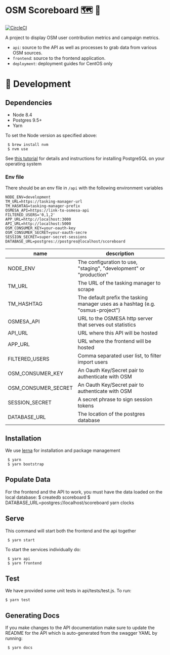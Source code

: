 # OSM Scoreboard 🗺 🎯

[![CircleCI](https://circleci.com/gh/developmentseed/scoreboard.svg?style=svg)](https://circleci.com/gh/developmentseed/scoreboard)

A project to display OSM user contribution metrics and campaign metrics.

- `api`: source to the API as well as processes to grab data from various OSM sources.
- `frontend`: source to the frontend application.
- `deployment`: deployment guides for CentOS only

# 🔨 Development

## Dependencies
- Node 8.4
- Postgres 9.5+
- Yarn

To set the Node version as specified above:

     $ brew install nvm
     $ nvm use

See [this tutorial](https://www.postgresql.org/download/) for details and instructions for installing PostgreSQL on your operating system

### Env file

There should be an env file in `/api` with the following environment variables

```
NODE_ENV=development
TM_URL=https://tasking-manager-url
TM_HASHTAG=tasking-manager-prefix
OSMESA_API=https://link-to-osmesa-api
FILTERED_USERS='0,1,2'
APP_URL=http://localhost:3000
API_URL=http://localhost:5000
OSM_CONSUMER_KEY=your-oauth-key
OSM_CONSUMER_SECRET=your-oauth-secre
SESSION_SECRET=super-secret-sessions
DATABASE_URL=postgres://postgres@localhost/scoreboard
```

| name | description
| ---  | -----
| NODE_ENV | The configuration to use, "staging", "development" or "production"
| TM_URL | The URL of the tasking manager to scrape
| TM_HASHTAG | The default prefix the tasking manager uses as a hashtag (e.g. "osmus-project")
| OSMESA_API | URL to the OSMESA http server that serves out statistics
| API_URL | URL where this API will be hosted
| APP_URL | URL where the frontend will be hosted
| FILTERED_USERS | Comma separated user list, to filter import users
| OSM_CONSUMER_KEY | An Oauth Key/Secret pair to authenticate with OSM
| OSM_CONSUMER_SECRET | An Oauth Key/Secret pair to authenticate with OSM
| SESSION_SECRET | A secret phrase to sign session tokens
| DATABASE_URL | The location of the postgres database

## Installation

We use [lerna](https://github.com/lerna/lerna) for installation and package management

     $ yarn
     $ yarn bootstrap

## Populate Data

For the frontend and the API to work, you must have the data loaded on the local database:
     $ createdb scoreboard
     $ DATABASE_URL=postgres://localhost/scoreboard yarn clocks 

## Serve

This command will start both the frontend and the api together

     $ yarn start 

To start the services individually do:

     $ yarn api
     $ yarn frontend

## Test

We have provided some unit tests in api/tests/test.js. To run:

    $ yarn test

## Generating Docs

If you make changes to the API documentation make sure to update the README for the API which is auto-generated from the swagger YAML by running:

     $ yarn docs